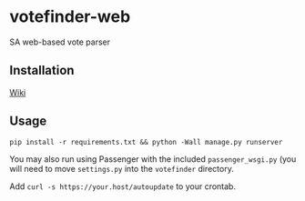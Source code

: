 # votefinder-web

SA web-based vote parser

## Installation

[Wiki](https://www.samafia.net/wiki/Votefinder)

## Usage
`pip install -r requirements.txt && python -Wall manage.py runserver`

You may also run using Passenger with the included `passenger_wsgi.py` (you will need to move `settings.py` into the `votefinder` directory.

Add `curl -s https://your.host/autoupdate` to your crontab.


